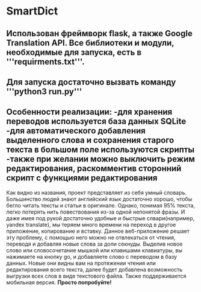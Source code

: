 # SmartDict
Использован фреймворк flask, а также Google Translation API. Все библиотеки и модули, необходимые для запуска, есть в '''requirments.txt'''. 
-------------------------------------
**Для запуска** 
достаточно вызвать команду '''python3 run.py'''
-------------------------------------
**Особенности реализации:**
-для хранения переводов используется база данных SQLite
-для автоматического добавления выделенного слова и сохранения старого текста
в большом поле используются скрипты
-также при желании можно выключить режим редактирования, раскомментив сторонний скрипт с функциями редактирования
-------------------------------------
Как видно из названия, проект представляет из себя умный словарь. 
Большинство людей знают английский язык достаточно хорошо,
чтобы бегло читать тексты и статьи в оригинале. Однако, понимая 95% текста, легко потерять нить повествования из-за одной непонятой фразы. И даже имея под рукой достаточно удобные и быстрые слвари(например, yandex translate), мы теряем много времени на переход в другое приложение, копирование и вставку. Данное веб-приложение решает эту проблему, с помощью него можно не отвлекаться от чтения, 
переводя и добавляя новые слова за доли секнуды.
Выделив новое слово или словосочетание мышкой или клавишами клавиатуры, вы нажимаете на кнопку go, и добавляете слово с переводом в базу данных.
Новые они видны вам на протяжении чтения или редактирования всего текста, далее будет добавлена возможность выгрузки всех слов в виде текстового файла. Также поддерживается мобильная версия.
**Просто попробуйте!**

